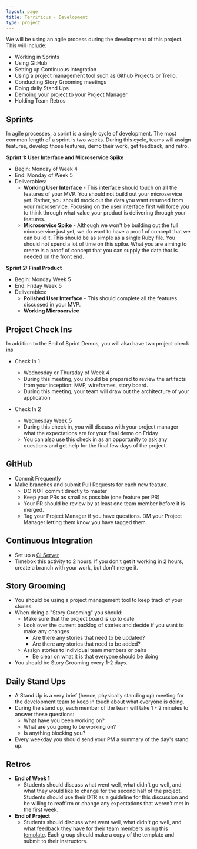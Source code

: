 ```yaml
---
layout: page
title: Terrificus - Development
type: project
---
```


We will be using an agile process during the development of this project. This will include:

* Working in Sprints
* Using GitHub
* Setting up Continuous Integration
* Using a project management tool such as Github Projects or Trello.
* Conducting Story Grooming meetings
* Doing daily Stand Ups
* Demoing your project to your Project Manager
* Holding Team Retros

## Sprints

In agile processes, a sprint is a single cycle of development. The most common length of a sprint is two weeks. During this cycle, teams will assign features, develop those features, demo their work, get feedback, and retro.

**Sprint 1: User Interface and Microservice Spike**

* Begin: Monday of Week 4
* End: Monday of Week 5
* Deliverables:
    * **Working User Interface** - This interface should touch on all the features of your MVP. You should not build out your microservice yet. Rather, you should mock out the data you want returned from your microservice. Focusing on the user interface first will force you to think through what value your product is delivering through your features.
    * **Microservice Spike** - Although we won't be building out the full microservice just yet, we do want to have a proof of concept that we can build it. This should be as simple as a single Ruby file. You should not spend a lot of time on this spike. What you are aiming to create is a proof of concept that you can supply the data that is needed on the front end.

**Sprint 2: Final Product**

* Begin: Monday Week 5
* End: Friday Week 5
* Deliverables:
    * **Polished User Interface** - This should complete all the features discussed in your MVP.
    * **Working Microservice**

## Project Check Ins

In addition to the End of Sprint Demos, you will also have two project check ins

* Check In 1
    * Wednesday or Thursday of Week 4
    * During this meeting, you should be prepared to review the artifacts from your inception: MVP, wireframes, story board.
    * During this meeting, your team will draw out the architecture of your application

* Check In 2
    * Wednesday Week 5
    * During this check in, you will discuss with your project manager what the expectations are for your final demo on Friday
    * You can also use this check in as an opportunity to ask any questions and get help for the final few days of the project.

## GitHub

* Commit Frequently
* Make branches and submit Pull Requests for each new feature.
    * DO NOT commit directly to master
    * Keep your PRs as small as possible (one feature per PR)
    * Your PR should be review by at least one team member before it is merged.
    * Tag your Project Manager if you have questions. DM your Project Manager letting them know you have tagged them.

## Continuous Integration

* Set up a [CI Server](http://backend.turing.io/module3/lessons/ci_and_staging_environments)
* Timebox this activity to 2 hours. If you don't get it working in 2 hours, create a branch with your work, but don't merge it.

## Story Grooming

* You should be using a project management tool to keep track of your stories.
* When doing a "Story Grooming" you should:
    * Make sure that the project board is up to date
    * Look over the current backlog of stories and decide if you want to make any changes
        * Are there any stories that need to be updated?
        * Are there any stories that need to be added?
    * Assign stories to individual team members or pairs
        * Be clear on what it is that everyone should be doing
* You should be Story Grooming every 1-2 days.

## Daily Stand Ups

* A Stand Up is a very brief (hence, physically standing up) meeting for the development team to keep in touch about what everyone is doing.
* During the stand up, each member of the team will take 1 - 2 minutes to answer these questions:
    * What have you been working on?
    * What are you going to be working on?
    * Is anything blocking you?
* Every weekday you should send your PM a summary of the day's stand up.

## Retros

* **End of Week 1**
    * Students should discuss what went well, what didn't go well, and what they would like to change for the second half of the project. Students should use their DTR as a guideline for this discussion and be willing to reaffirm or change any expectations that weren't met in the first week.
* **End of Project**
    * Students should discuss what went well, what didn't go well, and what feedback they have for their team members using [this template](https://docs.google.com/spreadsheets/d/1MDybiSiZLVdbpbwEU-x_VPakyhhX0lD4HhcCjwuxtc4/edit#gid=0). Each group should make a copy of the template and submit to their instructors.
